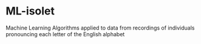 # ML-isolet
Machine Learning Algorithms applied to data from recordings of individuals pronouncing each letter of the English alphabet
